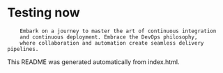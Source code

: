 # Testing now


        Embark on a journey to master the art of continuous integration
        and continuous deployment. Embrace the DevOps philosophy,
        where collaboration and automation create seamless delivery pipelines.
    

This README was generated automatically from index.html.